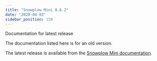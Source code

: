 ```yaml
---
title: "Snowplow Mini 0.6.2"
date: "2020-04-03"
sidebar_position: 150
---
```


Documentation for latest release

The documentation listed here is for an old version.

The latest release is available from the [Snowplow Mini documentation](/docs/pipeline-components-and-applications/snowplow-mini/index.md).
